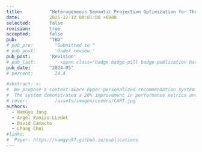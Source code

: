```yaml
---
title:          "Heterogeneous Semantic Projection Optimization for Thematic Depth in Homogeneous GNNs"
date:           2025-12-12 00:01:00 +0800
selected:       false
revision:       true
accepted:       false
pub:            "TBD"
# pub_pre:        "Submitted to "
# pub_post:       'Under review.'
pub_post:       'Revision'
# pub_last:       ' <span class="badge badge-pill badge-publication badge-success">Spotlight</span>'
pub_date:       "2024-05"
# percent:        24.4

#abstract: >-
#  We propose a context-aware hyper-personalized recommendation system for kiosk IoT devices, addressing data imbalance across domains with an efficient self-supervised learning method.
#  The system demonstrated a 20% improvement in performance metrics and an additional 0.8% gain with self-supervised learning, ensuring high-quality recommendations and optimal resource usage.
# cover:          /assets/images/covers/CART.jpg
authors:
  - NamGyu Jung
  - Angel Panizo-LLedot
  - David Camacho
  - Chang Choi
#links:
#  Paper: https://namgyu97.github.io/publications
---
```

